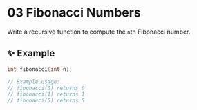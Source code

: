 # 03 Fibonacci Numbers

Write a recursive function to compute the `n`th Fibonacci number.

## ✨ Example
```cpp
int fibonacci(int n);

// Example usage:
// fibonacci(0) returns 0
// fibonacci(1) returns 1
// fibonacci(5) returns 5
